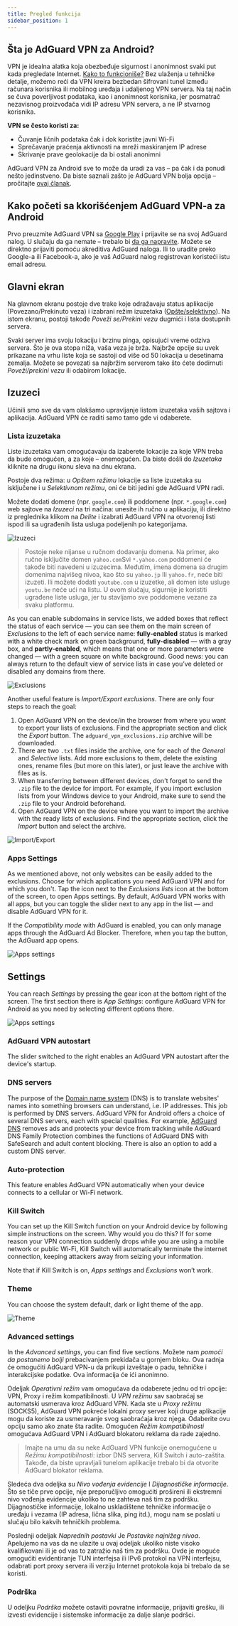 ```yaml
---
title: Pregled funkcija
sidebar_position: 1
---
```


## Šta je AdGuard VPN za Android?

VPN je idealna alatka koja obezbeđuje sigurnost i anonimnost svaki put kada pregledate Internet. [Kako to funkcioniše?](/general/how-vpn-works.md) Bez ulaženja u tehničke detalje, možemo reći da VPN kreira bezbedan šifrovani tunel između računara korisnika ili mobilnog uređaja i udaljenog VPN servera. Na taj način se čuva poverljivost podataka, kao i anonimnost korisnika, jer posmatrač nezavisnog proizvođača vidi IP adresu VPN servera, a ne IP stvarnog korisnika.

**VPN se često koristi za:**

- Čuvanje ličnih podataka čak i dok koristite javni Wi-Fi
- Sprečavanje praćenja aktivnosti na mreži maskiranjem IP adrese
- Skrivanje prave geolokacije da bi ostali anonimni

AdGuard VPN za Android sve to može da uradi za vas – pa čak i da ponudi nešto jedinstveno. Da biste saznali zašto je AdGuard VPN bolja opcija – pročitajte [ovaj članak](/general/why-adguard-vpn.md).

## Kako početi sa kkorišćenjem AdGuard VPN-a za Android

Prvo preuzmite AdGuard VPN sa [Google Play](https://play.google.com/store/apps/details?id=com.adguard.vpn) i prijavite se na svoj AdGuard nalog. U slučaju da ga nemate – trebalo bi [da ga napravite](https://auth.adguard.com/login.html). Možete se direktno prijaviti pomoću akreditiva AdGuard naloga. Ili to uradite preko Google-a ili Facebook-a, ako je vaš AdGuard nalog registrovan koristeći istu email adresu.

## Glavni ekran

Na glavnom ekranu postoje dve trake koje odražavaju status aplikacije (Povezano/Prekinuto veza) i izabrani režim izuzetaka ([Opšte/selektivno](#lists-of-exclusions)). Na istom ekranu, postoji takođe *Poveži se/Prekini vezu* dugmići i lista dostupnih servera.

Svaki server ima svoju lokaciju i brzinu pinga, opisujući vreme odziva servera. Što je ova stopa niža, vaša veza je brža. Najbrže opcije su uvek prikazane na vrhu liste koja se sastoji od više od 50 lokacija u desetinama zemalja. Možete se povezati sa najbržim serverom tako što ćete dodirnuti *Poveži/prekini vezu* ili odabirom lokacije.

## Izuzeci

Učinili smo sve da vam olakšamo upravljanje listom izuzetaka vaših sajtova i aplikacija. AdGuard VPN će raditi samo tamo gde vi odaberete.

### Lista izuzetaka

Liste izuzetaka vam omogućavaju da izaberete lokacije za koje VPN treba da bude omogućen, a za koje – onemogućen. Da biste došli do *Izuzetaka* kliknite na drugu ikonu sleva na dnu ekrana.

Postoje dva režima: u *Opštem režimu* lokacije sa liste izuzetaka su isključene i u *Selektivnom režimu*, oni će biti jedini gde AdGuard VPN radi.

Možete dodati domene (npr. `google.com`) ili poddomene (npr. `*.google.com`) web sajtove na *Izuzeci* na tri načina: unesite ih ručno u aplikaciju, ili direktno iz preglednika klikom na *Delite* i izabrati AdGuard VPN na otvorenoj listi ispod ili sa ugrađenih lista usluga podeljenih po kategorijama.

![Izuzeci](https://cdn.adguardvpn.com/public/Adguard/kb/VPN/Screenshots/add_site_android.jpg)
> Postoje neke nijanse u ručnom dodavanju domena. Na primer, ako ručno isključite domen `yahoo.com`Svi `*.yahoo.com` poddomeni će takođe biti navedeni u izuzecima. Međutim, imena domena sa drugim domenima najvišeg nivoa, kao što su `yahoo.jp` Ili `yahoo.fr`, neće biti izuzeti. Ili možete dodati `youtube.com` u izuzetke, ali domen iste usluge `youtu.be` neće ući na listu. U ovom slučaju, sigurnije je koristiti ugrađene liste usluga, jer tu stavljamo sve poddomene vezane za svaku platformu.

As you can enable subdomains in service lists, we added boxes that reflect the status of each service — you can see them on the main screen of *Exclusions* to the left of each service name: **fully-enabled** status is marked with a white check mark on green background, **fully-disabled** — with a gray box, and **partly-enabled**, which means that one or more parameters were changed — with a green square on white background. Good news: you can always return to the default view of service lists in case you’ve deleted or disabled any domains from there.

![Exclusions](https://cdn.adguardvpn.com/content/kb/vpn/android/statuses.png)

Another useful feature is *Import/Export exclusions*. There are only four steps to reach the goal:

1. Open AdGuard VPN on the device/in the browser from where you want to export your lists of exclusions. Find the appropriate section and click the *Export* button. The `adguard_vpn_exclusions.zip` archive will be downloaded.
2. There are two `.txt` files inside the archive, one for each of the *General* and *Selective* lists. Add more exclusions to them, delete the existing ones, rename files (but more on this later), or just leave the archive with files as is.
3. When transferring between different devices, don't forget to send the `.zip` file to the device for import. For example, if you import exclusion lists from your Windows device to your Android, make sure to send the `.zip` file to your Android beforehand.
4. Open AdGuard VPN on the device where you want to import the archive with the ready lists of exclusions. Find the appropriate section, click the *Import* button and select the archive.

![Import/Export](https://cdn.adguardvpn.com/content/kb/vpn/android/imp-exp.png)

### Apps Settings

As we mentioned above, not only websites can be easily added to the exclusions. Choose for which applications you need AdGuard VPN and for which you don't. Tap the icon next to the *Exclusions lists* icon at the bottom of the screen, to open Apps settings. By default, AdGuard VPN works with all apps, but you can toggle the slider next to any app in the list — and disable AdGuard VPN for it.

If the *Compatibility mode* with AdGuard is enabled, you can only manage apps through the AdGuard Ad Blocker. Therefore, when you tap the button, the AdGuard app opens.

![Apps settings](https://cdn.adguardvpn.com/content/kb/vpn/android/apps_settings.png)

## Settings

You can reach *Settings* by pressing the gear icon at the bottom right of the screen. The first section there is *App Settings*: configure AdGuard VPN for Android as you need by selecting different options there.

![Apps settings](https://cdn.adguardvpn.com/content/kb/vpn/android/app_settings.png)

### AdGuard VPN autostart

The slider switched to the right enables an AdGuard VPN autostart after the device's startup.

### DNS servers

The purpose of the [Domain name system](https://adguard-dns.io/kb/general/dns-filtering/#what-is-dns) (DNS) is to translate websites' names into something browsers can understand, i.e. IP addresses. This job is performed by DNS servers. AdGuard VPN for Android offers a choice of several DNS servers, each with special qualities. For example, [AdGuard DNS](https://adguard-dns.io/kb/) removes ads and protects your device from tracking while AdGuard DNS Family Protection combines the functions of AdGuard DNS with SafeSearch and adult content blocking. There is also an option to add a custom DNS server.

### Auto-protection

This feature enables AdGuard VPN automatically when your device connects to a cellular or Wi-Fi network.

### Kill Switch

You can set up the Kill Switch function on your Android device by following simple instructions on the screen. Why would you do this? If for some reason your VPN connection suddenly drops while you are using a mobile network or public Wi-Fi, Kill Switch will automatically terminate the internet connection, keeping attackers away from seizing your information.

Note that if Kill Switch is on, *Apps settings* and *Exclusions* won’t work.

### Theme

You can choose the system default, dark or light theme of the app.

![Theme](https://cdn.adguardvpn.com/content/kb/vpn/android/theme-light-dark.png)

### Advanced settings

In the *Advanced settings*, you can find five sections. Možete nam *pomoći da postanemo bolji* prebacivanjem prekidača u gornjem bloku. Ova radnja će omogućiti AdGuard VPN-u da prikupi izveštaje o padu, tehničke i interakcijske podatke. Ova informacija će ići anonimno.

Odeljak *Operativni režim* vam omogućava da odaberete jednu od tri opcije: VPN, Proxy i režim kompatibilnosti. U *VPN režimu* sav saobraćaj se automatski usmerava kroz AdGuard VPN. Kada ste u *Proxy režimu* (SOCKS5), AdGuard VPN pokreće lokalni proxy server koji druge aplikacije mogu da koriste za usmeravanje svog saobraćaja kroz njega. Odaberite ovu opciju samo ako znate šta radite. Omogućen *Režim kompatibilnosti* omogućava AdGuard VPN i AdGuard blokatoru reklama da rade zajedno.

> Imajte na umu da su neke AdGuard VPN funkcije onemogućene u *Režimu kompatibilnosti*: izbor DNS servera, Kill Switch i auto-zaštita. Takođe, da biste upravljali tunelom aplikacije trebalo bi da otvorite AdGuard blokator reklama.

Sledeća dva odeljka su *Nivo vođenja evidencije* I *Dijagnostičke informacije*. Što se tiče prve opcije, nije preporučljivo omogućiti prošireni ili ekstremni nivo vođenja evidencije ukoliko to ne zahteva naš tim za podršku. Dijagnostičke informacije, lokalno uskladištene tehničke informacije o uređaju i vezama (IP adresa, lična slika, ping itd.), mogu nam se poslati u slučaju bilo kakvih tehničkih problema.

Poslednji odeljak *Naprednih postavki* Je *Postavke najnižeg nivoa*. Apelujemo na vas da ne ulazite u ovaj odeljak ukoliko niste visoko kvalifikovani ili je od vas to zatražio naš tim za podršku. Ovde je moguće omogućiti evidentiranje TUN interfejsa ili IPv6 protokol na VPN interfejsu, odabrati port proxy servera ili verziju Internet protokola koja bi trebalo da se koristi.

### Podrška

U odeljku *Podrška* možete ostaviti povratne informacije, prijaviti grešku, ili izvesti evidencije i sistemske informacije za dalje slanje podršci.
